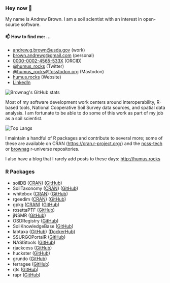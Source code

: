 ### Hey now 👋

My name is Andrew Brown. I am a soil scientist with an interest in open-source software.

#### 📫 How to find me: ...
  - [andrew.g.brown@usda.gov](mailto:andrew.g.brown@usda.gov) (work)
  - [brown.andrewg@gmail.com](mailto:brown.andrewg@gmail.com) (personal)
  - [0000-0002-4565-533X](https://orcid.org/0000-0002-4565-533X) (ORCID)
  - [@humus_rocks](https://twitter.com/humus_rocks) (Twitter)
  - [@humus_rocks@fosstodon.org](https://fosstodon.org/@humus_rocks) (Mastodon)
  - [humus.rocks](https://humus.rocks/) (Website)
  - [LinkedIn](https://www.linkedin.com/in/andrew-brown-31687b30/)

![Brownag's GitHub stats](https://github-readme-stats.vercel.app/api?username=brownag&show_icons=true&theme=dark)

Most of my software development work centers around interoperability, R-based tools, National Cooperative Soil Survey data sources, and spatial data analysis. I am fortunate to be able to do some of this work as part of my job as a soil scientist.

![Top Langs](https://github-readme-stats.vercel.app/api/top-langs/?username=brownag&hide=html,less,css,scss,TeX,javascript&layout=compact&theme=dark)

I maintain a handful of R packages and contribute to several more; some of these are available on CRAN (https://cran.r-project.org/) and the [ncss-tech](https://ncss-tech.r-universe.dev/ui#packages) or [brownag](https://brownag.r-universe.dev/ui#packages) r-universe repositories. 

I also have a blog that I rarely add posts to these days: http://humus.rocks

### R Packages  
 - soilDB ([CRAN](https://cran.r-project.org/package=soilDB)) ([GitHub](http://ncss-tech.github.io/soilDB/))
 - SoilTaxonomy ([CRAN](https://cran.r-project.org/package=SoilTaxonomy)) ([GitHub](http://ncss-tech.github.io/SoilTaxonomy/))
 - whitebox ([CRAN](https://cran.r-project.org/package=whitebox)) ([GitHub](https://opengeos.github.io/whiteboxR/))
 - rgeedim ([CRAN](https://cran.r-project.org/package=rgeedim)) ([GitHub](https://humus.rocks/rgeedim/))
 - gpkg ([CRAN](https://cran.r-project.org/package=gpkg))
([GitHub](https://humus.rocks/gpkg/))
 - rosettaPTF ([GitHub](https://ncss-tech.github.io/rosettaPTF/))
 - jNSMR ([GitHub](https://ncss-tech.github.io/jNSMR))
 - OSDRegistry ([GitHub](https://github.com/ncss-tech/OSDRegistry))
 - SoilKnowledgeBase ([GitHub](https://ncss-tech.github.io/SoilKnowledgeBase))
 - labtaxa ([GitHub](https://github.com/brownag/labtaxa)) ([DockerHub](https://hub.docker.com/r/brownag/labtaxa))
 - SSURGOPortalR ([GitHub](https://humus.rocks/SSURGOPortalR/))
 - NASIStools ([GitHub](https://humus.rocks/NASIStools/))
 - rjackcess ([GitHub](https://humus.rocks/rjackcess/))
 - huckster ([GitHub](https://humus.rocks/huckster/))
 - grundo ([GitHub](https://github.com/brownag/grundo/))
 - terragee ([GitHub](https://humus.rocks/terragee/))
 - rjts ([GitHub](https://humus.rocks/rjts/))
 - rapr ([GitHub](https://humus.rocks/rapr/))
 
